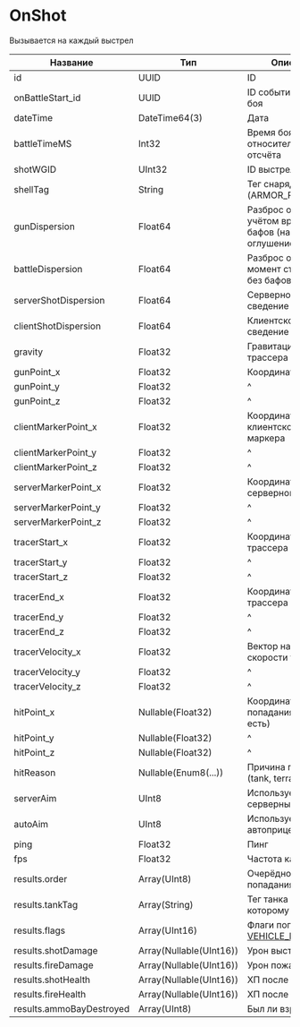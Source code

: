 # OnShot

Вызывается на каждый выстрел

| Название                 | Тип                     | Описание                                                                                                                                                                                 |
| ------------------------ | ----------------------- | ---------------------------------------------------------------------------------------------------------------------------------------------------------------------------------------- |
| id                       | UUID                    | ID                                                                                                                                                                                       |
| onBattleStart_id         | UUID                    | ID события начала боя                                                                                                                                                                    |
| dateTime                 | DateTime64(3)           | Дата                                                                                                                                                                                     |
| battleTimeMS             | Int32                   | Время боя относительно конца отсчёта                                                                                                                                                     |
| shotWGID                 | UInt32                  | ID выстрела                                                                                                                                                                              |
| shellTag                 | String                  | Тег снаряда (ARMOR_PIERCING...)                                                                                                                                                          |
| gunDispersion            | Float64                 | Разброс орудия с учётом временных бафов (например оглушение)                                                                                                                             |
| battleDispersion         | Float64                 | Разброс орудия на момент старта боя без бафов                                                                                                                                            |
| serverShotDispersion     | Float64                 | Серверное сведение                                                                                                                                                                       |
| clientShotDispersion     | Float64                 | Клиентское сведение                                                                                                                                                                      |
| gravity                  | Float32                 | Гравитация  трассера                                                                                                                                                                     |
| gunPoint_x               | Float32                 | Координата пушки                                                                                                                                                                         |
| gunPoint_y               | Float32                 | ^                                                                                                                                                                                        |
| gunPoint_z               | Float32                 | ^                                                                                                                                                                                        |
| clientMarkerPoint_x      | Float32                 | Координата клиентского маркера                                                                                                                                                           |
| clientMarkerPoint_y      | Float32                 | ^                                                                                                                                                                                        |
| clientMarkerPoint_z      | Float32                 | ^                                                                                                                                                                                        |
| serverMarkerPoint_x      | Float32                 | Координата серверного маркера                                                                                                                                                            |
| serverMarkerPoint_y      | Float32                 | ^                                                                                                                                                                                        |
| serverMarkerPoint_z      | Float32                 | ^                                                                                                                                                                                        |
| tracerStart_x            | Float32                 | Координата старта трассера                                                                                                                                                               |
| tracerStart_y            | Float32                 | ^                                                                                                                                                                                        |
| tracerStart_z            | Float32                 | ^                                                                                                                                                                                        |
| tracerEnd_x              | Float32                 | Координата конца трассера                                                                                                                                                                |
| tracerEnd_y              | Float32                 | ^                                                                                                                                                                                        |
| tracerEnd_z              | Float32                 | ^                                                                                                                                                                                        |
| tracerVelocity_x         | Float32                 | Вектор начальной скорости трассера                                                                                                                                                       |
| tracerVelocity_y         | Float32                 | ^                                                                                                                                                                                        |
| tracerVelocity_z         | Float32                 | ^                                                                                                                                                                                        |
| hitPoint_x               | Nullable(Float32)       | Координата попадания (если есть)                                                                                                                                                         |
| hitPoint_y               | Nullable(Float32)       | ^                                                                                                                                                                                        |
| hitPoint_z               | Nullable(Float32)       | ^                                                                                                                                                                                        |
| hitReason                | Nullable(Enum8(...))    | Причина попадания (tank, terrain, other)                                                                                                                                                 |
| serverAim                | UInt8                   | Используется ли серверный прицел                                                                                                                                                         |
| autoAim                  | UInt8                   | Используется автоприцел                                                                                                                                                                  |
| ping                     | Float32                 | Пинг                                                                                                                                                                                     |
| fps                      | Float32                 | Частота кадров                                                                                                                                                                           |
| results.order            | Array(UInt8)            | Очерёдность попадания                                                                                                                                                                    |
| results.tankTag          | Array(String)           | Тег танка по которому попал                                                                                                                                                              |
| results.flags            | Array(UInt16)           | Флаги попадания [VEHICLE_HIT_FLAGS](https://github.com/StranikS-Scan/WorldOfTanks-Decompiled/blob/a301bd7678d1c9c1d618fdaa87fba91447989e91/source/res/scripts/common/constants.py#L1145) |
| results.shotDamage       | Array(Nullable(UInt16)) | Урон выстрелом                                                                                                                                                                           |
| results.fireDamage       | Array(Nullable(UInt16)) | Урон пожаром                                                                                                                                                                             |
| results.shotHealth       | Array(Nullable(UInt16)) | ХП после выстрела                                                                                                                                                                        |
| results.fireHealth       | Array(Nullable(UInt16)) | ХП после пожара                                                                                                                                                                          |
| results.ammoBayDestroyed | Array(UInt8)            | Был ли взрыв БК                                                                                                                                                                          |
